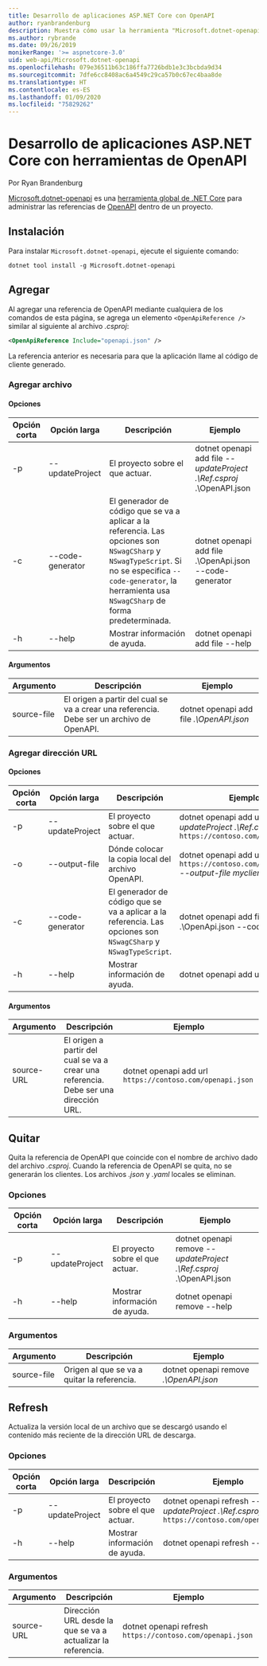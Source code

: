 ```yaml
---
title: Desarrollo de aplicaciones ASP.NET Core con OpenAPI
author: ryanbrandenburg
description: Muestra cómo usar la herramienta "Microsoft.dotnet-openapi" para agregar referencias a archivos OpenAPI.
ms.author: rybrande
ms.date: 09/26/2019
monikerRange: '>= aspnetcore-3.0'
uid: web-api/Microsoft.dotnet-openapi
ms.openlocfilehash: 079e36511b63c186ffa7726bdb1e3c3bcbda9d34
ms.sourcegitcommit: 7dfe6cc8408ac6a4549c29ca57b0c67ec4baa8de
ms.translationtype: HT
ms.contentlocale: es-ES
ms.lasthandoff: 01/09/2020
ms.locfileid: "75829262"
---
```

# <a name="develop-aspnet-core-apps-using-openapi-tools"></a>Desarrollo de aplicaciones ASP.NET Core con herramientas de OpenAPI

Por Ryan Brandenburg

[Microsoft.dotnet-openapi](https://www.nuget.org/packages/Microsoft.dotnet-openapi) es una [herramienta global de .NET Core](/dotnet/core/tools/global-tools) para administrar las referencias de [OpenAPI](https://github.com/OAI/OpenAPI-Specification) dentro de un proyecto.

## <a name="installation"></a>Instalación

Para instalar `Microsoft.dotnet-openapi`, ejecute el siguiente comando:

```dotnetcli
dotnet tool install -g Microsoft.dotnet-openapi
```

## <a name="add"></a>Agregar

Al agregar una referencia de OpenAPI mediante cualquiera de los comandos de esta página, se agrega un elemento `<OpenApiReference />` similar al siguiente al archivo *.csproj*:

```xml
<OpenApiReference Include="openapi.json" />
```

La referencia anterior es necesaria para que la aplicación llame al código de cliente generado.

<!-- TODO: Restore after https://github.com/dotnet/AspNetCore/issues/12738
### Add Project

#### Options

| Short option | Long option | Description | Example |
|-------|------|-------|---------|
| -p|--project | The project to operate on. |dotnet openapi add project *--project .\Ref.csproj* ../Ref/ProjRef.csproj |

#### Arguments

|  Argument  | Description | Example |
|-------------|-------------|---------|
| source-file | The source to create a reference from. Must be a project file. |dotnet openapi add project *../Ref/ProjRef.csproj* | -->

### <a name="add-file"></a>Agregar archivo

#### <a name="options"></a>Opciones

| Opción corta| Opción larga| Descripción | Ejemplo |
|-------|------|-------|---------|
| -p|--updateProject | El proyecto sobre el que actuar. |dotnet openapi add file *--updateProject .\Ref.csproj* .\OpenAPI.json |
| -c|--code-generator| El generador de código que se va a aplicar a la referencia. Las opciones son `NSwagCSharp` y `NSwagTypeScript`. Si no se especifica `--code-generator`, la herramienta usa `NSwagCSharp` de forma predeterminada.|dotnet openapi add file .\OpenApi.json --code-generator
| -h|--help|Mostrar información de ayuda.|dotnet openapi add file --help|

#### <a name="arguments"></a>Argumentos

|  Argumento  | Descripción | Ejemplo |
|-------------|-------------|---------|
| source-file | El origen a partir del cual se va a crear una referencia. Debe ser un archivo de OpenAPI. |dotnet openapi add file *.\OpenAPI.json* |

### <a name="add-url"></a>Agregar dirección URL

#### <a name="options"></a>Opciones

| Opción corta| Opción larga| Descripción | Ejemplo |
|-------|------|-------------|---------|
| -p|--updateProject | El proyecto sobre el que actuar. |dotnet openapi add url *--updateProject .\Ref.csproj* `https://contoso.com/openapi.json` |
| -o|--output-file | Dónde colocar la copia local del archivo OpenAPI. |dotnet openapi add url `https://contoso.com/openapi.json` *--output-file myclient.json* |
| -c|--code-generator| El generador de código que se va a aplicar a la referencia. Las opciones son `NSwagCSharp` y `NSwagTypeScript`. |dotnet openapi add file .\OpenApi.json --code-generator
| -h|--help|Mostrar información de ayuda.|dotnet openapi add url --help|

#### <a name="arguments"></a>Argumentos

|  Argumento  | Descripción | Ejemplo |
|-------------|-------------|---------|
| source-URL | El origen a partir del cual se va a crear una referencia. Debe ser una dirección URL. |dotnet openapi add url `https://contoso.com/openapi.json` |

## <a name="remove"></a>Quitar

Quita la referencia de OpenAPI que coincide con el nombre de archivo dado del archivo *.csproj*. Cuando la referencia de OpenAPI se quita, no se generarán los clientes. Los archivos *.json* y *.yaml* locales se eliminan.

### <a name="options"></a>Opciones

| Opción corta| Opción larga| Descripción| Ejemplo |
|-------|------|------------|---------|
| -p|--updateProject | El proyecto sobre el que actuar. |dotnet openapi remove *--updateProject .\Ref.csproj* .\OpenAPI.json |
| -h|--help|Mostrar información de ayuda.|dotnet openapi remove --help|

### <a name="arguments"></a>Argumentos

|  Argumento  | Descripción| Ejemplo |
| ------------|------------|---------|
| source-file | Origen al que se va a quitar la referencia. |dotnet openapi remove *.\OpenAPI.json* |

## <a name="refresh"></a>Refresh

Actualiza la versión local de un archivo que se descargó usando el contenido más reciente de la dirección URL de descarga.

### <a name="options"></a>Opciones

| Opción corta| Opción larga| Descripción | Ejemplo |
|-------|------|-------------|---------|
| -p|--updateProject | El proyecto sobre el que actuar. | dotnet openapi refresh *--updateProject .\Ref.csproj* `https://contoso.com/openapi.json` |
| -h|--help|Mostrar información de ayuda.|dotnet openapi refresh --help|

### <a name="arguments"></a>Argumentos

|  Argumento  | Descripción | Ejemplo |
| ------------|-------------|---------|
| source-URL | Dirección URL desde la que se va a actualizar la referencia. | dotnet openapi refresh `https://contoso.com/openapi.json` |
